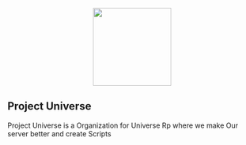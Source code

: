 <p align="center">
  <img width="158" height="158" src="https://github.com/Qbox-project/.github/assets/22198949/bfc4ad22-d1ad-4b4f-8c61-a01d45d22969">
</p>

## Project Universe
Project Universe is a Organization for Universe Rp where we make Our server better and create Scripts 

